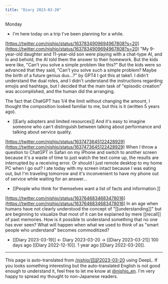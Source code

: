 ```yaml
---
title: "Diary 2023-03-20"
---
```


Monday
- I'm here today on a trip I've been planning for a while.


[https://twitter.com/nishio/status/1637834909694967808?s=20](https://twitter.com/nishio/status/1637834909694967808?s=20)
"My 9-year-old daughter and 11-year-old son were playing with a chat-type AI, and lo and behold, the AI told them the answer to their homework. But the kids were like, "Can't you solve a simple problem like this?" But the kids were so advanced that they said, "Can't you solve such a simple problem? Maybe the birth of a future genius duo...?" by GPT4
I got this at take1. I didn't understand the dual roles, and I didn't understand the instructions regarding emojis and hashtags, but I decided that the main task of "episodic creation" was accomplished, and the human did the arranging.


The fact that ChatGPT has 1/4 the limit without changing the amount, I thought the composition looked familiar to me, but this is it (written 5 years ago).
- [[Early adopters and limited resources]]
And it's easy to imagine someone who can't distinguish between talking about performance and talking about service quality.


[https://twitter.com/nishio/status/1637473645122428929](https://twitter.com/nishio/status/1637473645122428929)
When I throw a question to ChatGPT in Safari on my iPhone and switch to another screen because it's a waste of time to just watch the text come up, the results are interrupted by a receiving error. Or should I just remote desktop to my home PC when I go out?
I ate today with my screen intact because I was eating out, but I'm traveling tomorrow and it's inconvenient to have my phone out of service while waiting for an answer...

- [[People who think for themselves want a list of facts and information.]]

[https://twitter.com/nishio/status/1637646834683478016](https://twitter.com/nishio/status/1637646834683478016)
In an age when humans have not clearly understood the concept of "[[understanding]]" but are beginning to visualize that most of it can be explained by mere [[recall]] of past memories. How is it possible to understand something that no one has ever seen? What will happen when what we used to think of as "smart people who understand" becomes commoditized?

- [[Diary 2023-03-19]] ← Diary 2023-03-20 → [[Diary 2023-03-21]]
100 days ago [[Diary 2022-12-10]].
1 year ago [[Diary 2022-03-20]].
---
This page is auto-translated from [/nishio/日記2023-03-20](https://scrapbox.io/nishio/日記2023-03-20) using DeepL. If you looks something interesting but the auto-translated English is not good enough to understand it, feel free to let me know at [@nishio_en](https://twitter.com/nishio_en). I'm very happy to spread my thought to non-Japanese readers.